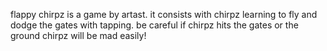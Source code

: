 flappy chirpz is a game by  artast.
it consists with chirpz learning to fly and dodge the gates with tapping.
be careful if chirpz hits the gates or the ground chirpz will be mad easily!
